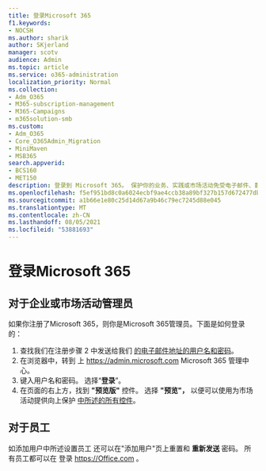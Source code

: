```yaml
---
title: 登录Microsoft 365
f1.keywords:
- NOCSH
ms.author: sharik
author: SKjerland
manager: scotv
audience: Admin
ms.topic: article
ms.service: o365-administration
localization_priority: Normal
ms.collection:
- Adm_O365
- M365-subscription-management
- M365-Campaigns
- m365solution-smb
ms.custom:
- Adm_O365
- Core_O365Admin_Migration
- MiniMaven
- MSB365
search.appverid:
- BCS160
- MET150
description: 登录到 Microsoft 365。 保护你的业务、实践或市场活动免受电子邮件、数据和通信的网络安全威胁。
ms.openlocfilehash: f5ef951bd8c0a6024ecbf9ae4ccb38a89bf327b157d672477dbd2de8aa33aac3
ms.sourcegitcommit: a1b66e1e80c25d14d67a9b46c79ec7245d88e045
ms.translationtype: MT
ms.contentlocale: zh-CN
ms.lasthandoff: 08/05/2021
ms.locfileid: "53881693"
---
```

# <a name="sign-in-to-microsoft-365"></a>登录Microsoft 365

## <a name="for-business-or-campaign-admins"></a>对于企业或市场活动管理员

如果你注册了Microsoft 365，则你是Microsoft 365管理员。下面是如何登录的：

1. 查找我们在注册步骤 2 中发送给我们 [的电子邮件地址的用户名和密码](m365-campaigns-sign-up.md#steps-to-sign-up)。
2. 在浏览器中，转到 上 <a href="https://go.microsoft.com/fwlink/p/?linkid=837890" target="_blank">https://admin.microsoft.com</a> Microsoft 365 管理中心。
3. 键入用户名和密码。 选择“**登录**”。
4. 在页面的右上方，找到 **"预览版"** 控件。 选择 **"预览"，** 以便可以使用为市场活动提供向上保护 [中所述的所有控件](m365-campaigns-security-overview.md)。

## <a name="for-staff"></a>对于员工

如添加用户中所述设置员工 [](../admin/add-users/add-users.md?toc=%2fmicrosoft-365%2fcampaigns%2ftoc.json)还可以在"添加用户"页上重置和 **重新发送** 密码。
所有员工都可以在 登录 <a href="https://office.com" target="_blank">https://Office.com</a> 。
